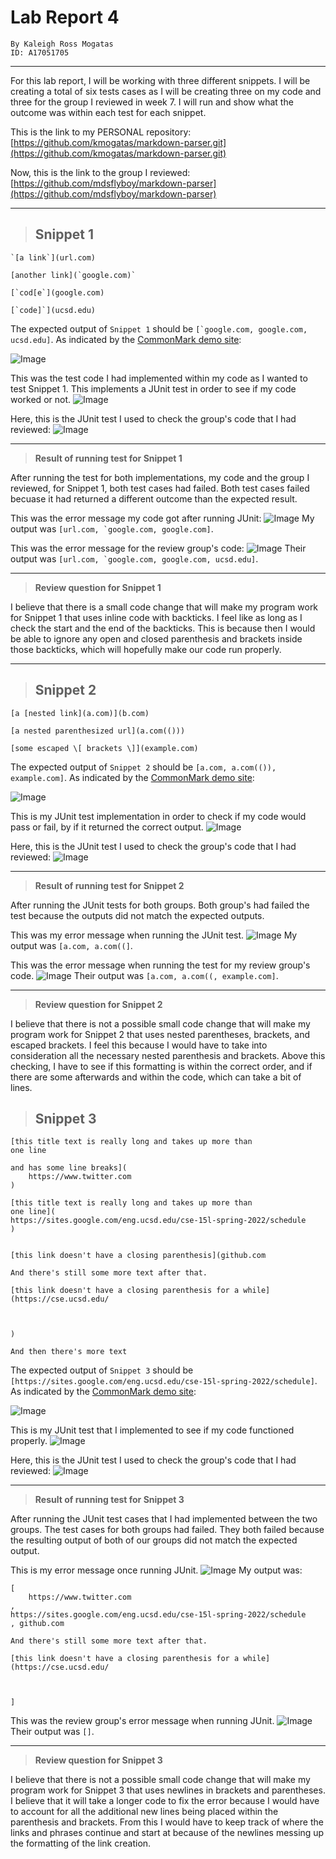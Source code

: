 # Lab Report 4

```
By Kaleigh Ross Mogatas 
ID: A17051705
```
---
For this lab report, I will be working with three different snippets. I will be creating a total of six tests cases as I will be creating three on my code and three for the group I reviewed in week 7. I will run and show what the outcome was within each test for each snippet.

This is the link to my PERSONAL repository:
[https://github.com/kmogatas/markdown-parser.git](https://github.com/kmogatas/markdown-parser.git)

Now, this is the link to the group I reviewed:
[https://github.com/mdsflyboy/markdown-parser](https://github.com/mdsflyboy/markdown-parser)

---

>## **Snippet 1** 

```
`[a link`](url.com)

[another link](`google.com)`

[`cod[e`](google.com)

[`code]`](ucsd.edu)
```

The expected output of `Snippet 1` should be ``[`google.com, google.com, ucsd.edu]``. As indicated by the [CommonMark demo site](https://spec.commonmark.org/dingus/):

![Image](snip1expect.png)

This was the test code I had implemented within my code as I wanted to test Snippet 1. This implements a JUnit test in order to see if my code worked or not.
![Image](newGroup1.png)

Here, this is the JUnit test I used to check the group's code that I had reviewed:
![Image](newReview1.png)

---
> **Result of running test for Snippet 1**

After running the test for both implementations, my code and the group I reviewed, for Snippet 1, both test cases had failed. Both test cases failed becuase it had returned a different outcome than the expected result.

This was the error message my code got after running JUnit:
![Image](new1Result.png)
My output was ``[url.com, `google.com, google.com]``.

This was the error message for the review group's code:
![Image](new1.png)
Their output was ``[url.com, `google.com, google.com, ucsd.edu]``.

---
> **Review question for Snippet 1**

I believe that there is a small code change that will make my program work for Snippet 1 that uses inline code with backticks. I feel like as long as I check the start and the end of the backticks. This is because then I would be able to ignore any open and closed parenthesis and brackets inside those backticks, which will hopefully make our code run properly.

---
>## **Snippet 2** 

```
[a [nested link](a.com)](b.com)

[a nested parenthesized url](a.com(()))

[some escaped \[ brackets \]](example.com)
```

The expected output of `Snippet 2` should be `[a.com, a.com(()), example.com]`. As indicated by the [CommonMark demo site](https://spec.commonmark.org/dingus/):

![Image](snip2expect.png)

This is my JUnit test implementation in order to check if my code would pass or fail, by if it returned the correct output.
![Image](newGrouptest2.png)

Here, this is the JUnit test I used to check the group's code that I had reviewed:
![Image](newReview2test.png)

---
> **Result of running test for Snippet 2**

After running the JUnit tests for both groups. Both group's had failed the test because the outputs did not match the expected outputs.

This was my error message when running the JUnit test.
![Image](new2Result.png)
My output was `[a.com, a.com((]`.

This was the error message when running the test for my review group's code.
![Image](new2.png)
Their output was `[a.com, a.com((, example.com]`.

---
> **Review question for Snippet 2**

I believe that there is not a possible small code change that will make my program work for Snippet 2 that uses nested parentheses, brackets, and escaped brackets. I feel this because I would have to take into consideration all the necessary nested parenthesis and brackets. Above this checking, I have to see if this formatting is within the correct order, and if there are some afterwards and within the code, which can take a bit of lines.

>## **Snippet 3** 

```
[this title text is really long and takes up more than 
one line

and has some line breaks](
    https://www.twitter.com
)

[this title text is really long and takes up more than 
one line](
https://sites.google.com/eng.ucsd.edu/cse-15l-spring-2022/schedule
)


[this link doesn't have a closing parenthesis](github.com

And there's still some more text after that.

[this link doesn't have a closing parenthesis for a while](https://cse.ucsd.edu/



)

And then there's more text
```

The expected output of `Snippet 3` should be `[https://sites.google.com/eng.ucsd.edu/cse-15l-spring-2022/schedule]`. As indicated by the [CommonMark demo site](https://spec.commonmark.org/dingus/):

![Image](snip3expect.png)

This is my JUnit test that I implemented to see if my code functioned properly.
![Image](testingSnippet3.png)

Here, this is the JUnit test I used to check the group's code that I had reviewed:
![Image](review3test.png)

---
> **Result of running test for Snippet 3**

After running the JUnit test cases that I had implemented between the two groups. The test cases for both groups had failed. They both failed because the resulting output of both of our groups did not match the expected output.

This is my error message once running JUnit.
![Image](testSnippet3.png)
My output was:
```
[
    https://www.twitter.com
, 
https://sites.google.com/eng.ucsd.edu/cse-15l-spring-2022/schedule
, github.com

And there's still some more text after that.

[this link doesn't have a closing parenthesis for a while](https://cse.ucsd.edu/



]
```

This was the review group's error message when running JUnit.
![Image](reviewSnippet3.png)
Their output was `[]`.

---
> **Review question for Snippet 3**

I believe that there is not a possible small code change that will make my program work for Snippet 3 that uses newlines in brackets and parentheses. I believe that it will take a longer code to fix the error because I would have to account for all the additional new lines being placed within the parenthesis and brackets. From this I would have to keep track of where the links and phrases continue and start at because of the newlines messing up the formatting of the link creation.